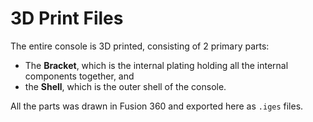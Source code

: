 # 3D Print Files
The entire console is 3D printed, consisting of 2 primary parts:
* The **Bracket**, which is the internal plating holding all the internal components together, and
* the **Shell**, which is the outer shell of the console.

All the parts was drawn in Fusion 360 and exported here as `.iges` files.
